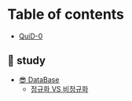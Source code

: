 # Table of contents

* [QuiD-0](README.md)

## 🍁 study

* [😎 DataBase](study/test-page.md)
  * [정규화 VS 비정규화](study/database/vs.md)
